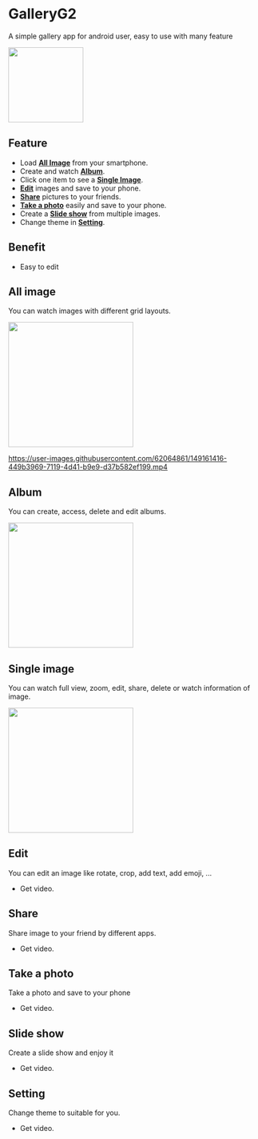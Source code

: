 # GalleryG2
A simple gallery app for android user, easy to use with many feature

<img src="https://i.imgur.com/a7iKcYH.png" width=150>

</br>

## Feature

- Load [**All Image**](#all-image) from your smartphone.
- Create and watch [**Album**](#Album).
- Click one item to see a [**Single Image**](#Single-image).
- [**Edit**](#Edit) images and save to your phone.
- [**Share**](#share) pictures to your friends.
- [**Take a photo**](#take-a-photo) easily and save to your phone.
- Create a [**Slide show**](#slide-show) from multiple images.
- Change theme in [**Setting**](#setting).

## Benefit
- Easy to edit

## All image

You can watch images with different grid layouts.

<img src="https://i.imgur.com/PjGjliK.png" width=250>

https://user-images.githubusercontent.com/62064861/149161416-449b3969-7119-4d41-b9e9-d37b582ef199.mp4



## Album

You can create, access, delete and edit albums.

<img src="https://i.imgur.com/k5tOfXY.png" width=250>

## Single image

You can watch full view, zoom, edit, share, delete or watch information of image.

<img src="https://i.imgur.com/LCj1l1u.png" width=250>

## Edit

You can edit an image like rotate, crop, add text, add emoji, ...

- Get video.

## Share

Share image to your friend by different apps.

- Get video.

## Take a photo

Take a photo and save to your phone

- Get video.

## Slide show

Create a slide show and enjoy it

- Get video.

## Setting

Change theme to suitable for you.

- Get video.

